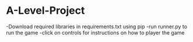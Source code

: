 # A-Level-Project
-Download required libraries in requirements.txt using pip 
-run runner.py to run the game
-click on controls for instructions on how to player the game
